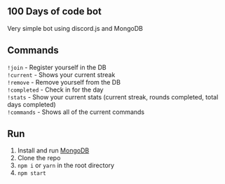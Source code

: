 ## 100 Days of code bot

Very simple bot using discord.js and MongoDB

## Commands

`!join` - Register yourself in the DB  
`!current` - Shows your current streak  
`!remove` - Remove yourself from the DB  
`!completed` - Check in for the day  
`!stats` - Show your current stats (current streak, rounds completed, total days completed)  
`!commands` - Shows all of the current commands

## Run

1. Install and run [MongoDB](https://www.mongodb.com/download-center/community)
2. Clone the repo
3. `npm i` or `yarn` in the root directory
4. `npm start`
